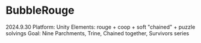 # BubbleRouge

2024.9.30
Platform: Unity 
Elements: rouge + coop + soft "chained" + puzzle solvings
Goal: Nine Parchments, Trine, Chained together, Survivors series
